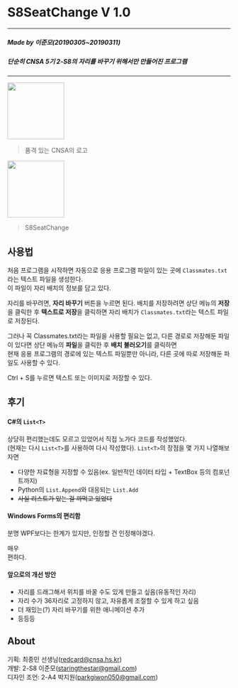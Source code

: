 # S8SeatChange V 1.0

-------
##### Made by 이준모(20190305~20190311)
##### 단순히 CNSA 5기 2-S8의 자리를 바꾸기 위해서만 만들어진 프로그램
-------

<img src="https://cnsa.hs.kr/images/hpm/intro/img_MHP1_02_02_09.png" width="128px" height="128px"></img>
>품격 있는 CNSA의 로고

<img src="https://image.flaticon.com/icons/svg/339/339779.svg" width="128px" height="128px"></img>
>S8SeatChange

## 사용법
처음 프로그램을 시작하면 자동으로 응용 프로그램 파일이 있는 곳에 `Classmates.txt`라는 텍스트 파일을 생성한다.  
이 파일이 자리 배치의 정보를 담고 있다.

자리를 바꾸려면, **자리 바꾸기** 버튼을 누르면 된다. 배치를 저장하려면 상단 메뉴의 **저장**을 클릭한 후 **텍스트로 저장**을 클릭하면 자리 배치가 `Classmates.txt`라는 텍스트 파일로 저장된다.

그러나 꼭 Classmates.txt라는 파일을 사용할 필요는 없고, 다른 경로로 저장해둔 파일이 있다면 상단 메뉴의 **파일**을 클릭한 후 **배치 불러오기**를 클릭하면  
현재 응용 프로그램의 경로에 있는 텍스트 파일뿐만 아니라, 다른 곳에 따로 저장해둔 파일도 사용할 수 있다.

Ctrl + S를 누르면 텍스트 또는 이미지로 저장할 수 있다.


## 후기
#### C#의 `List<T>`
  상당히 편리했는데도 모르고 있었어서 직접 노가다 코드를 작성했었다.  
  (현재는 다시 `List<T>`를 사용하여 다시 작성했다).
  `List<T>`의 장점을 몇 가지 나열해보자면
  
  - 다양한 자료형을 지정할 수 있음(ex. 일반적인 데이터 타입 + TextBox 등의 컴포넌트까지)
  - Python의 `List.Append`와 대응되는 `List.Add`
  - ~~사실 리스트가 있는 걸 까먹고 있었다~~

#### Windows Forms의 편리함
  분명 WPF보다는 한계가 있지만, 인정할 건 인정해야겠다.
  
  매우  
  편하다.
  
#### 앞으로의 개선 방안
  - 자리를 드래그해서 위치를 바꿀 수도 있게 만들고 싶음(유동적인 자리)
  - 자리 수가 36자리로 고정하지 않고, 자유롭게 조절할 수 있게 하고 싶음
  - 더 재밌는(?) 자리 바꾸기를 위한 애니메이션 추가
  - 등등등

## About
  기획: 최종민 선생님(redcard@cnsa.hs.kr)  
  개발: 2-S8 이준모(staringthestar@gmail.com)  
  디자인 조언: 2-A4 박지원(parkgiwon050@gmail.com)
